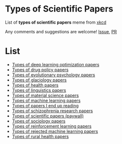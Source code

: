 # Types of Scientific Papers

List of **types of scientific papers** meme from [xkcd](https://xkcd.com/2456/)

Any comments and suggestions are welcome! [Issue](https://github.com/appleparan/types-of-scientific-papers/issues), [PR](https://github.com/appleparan/types-of-scientific-papers/pulls)

# List

* [Types of deep learning optimization papers](https://twitter.com/zacharynado/status/1388298365390229505)
* [Types of drug policy papers](https://twitter.com/ADrugResearcher/status/1388210774934388739)
* [Types of evolutionary psychology papers](https://twitter.com/stacyfarina/status/1388142482735644676)
* [Types of glaciology papers](https://twitter.com/ice_rivers_sam/status/1388147600948269057)
* [Types of health papers](https://twitter.com/michelleminton/status/1387767477506035718)
* [Types of linguistics papers](https://twitter.com/midnucas/status/1388283538944913409)
* [Types of material science papers](https://twitter.com/MetalPlasticity/status/1388193758651555844)
* [Types of machine learning papers](https://twitter.com/natashajaques/status/1387859601555554304)
* [Types of papers I end up reading](https://twitter.com/MaureenBug/status/1388274742457618436)
* [Types of schizophrenia research papers](https://twitter.com/RajivR79/status/1388224986712788998)
* [Types of scientific papers (paywall)](https://twitter.com/AndrewBarnas/status/1388161745684996098)
* [Types of sociology papers](https://twitter.com/kjhealy/status/1388141181280919555)
* [Types of reinforcement learning papers](https://twitter.com/araffin2/status/1388174444712112131)
* [Types of rejected machine learning papers](https://twitter.com/omarsar0/status/1388457290601312256)
* [Types of rural health papers](https://twitter.com/WhitneyZahnd/status/1388233798224015360)
